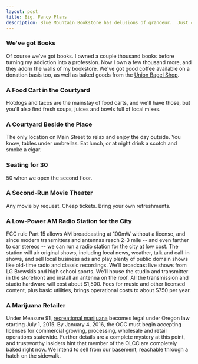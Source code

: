 ```yaml
---
layout: post
title: Big, Fancy Plans
description: Blue Mountain Bookstore has delusions of grandeur.  Just check out these hop-ups.
---
```


### We've got Books

Of course we've got books.  I owned a couple thousand books before turning my addiction into a profession.  Now I own a few thousand more, and they adorn the walls of my bookstore.  We've got good coffee available on a donation basis too, as well as baked goods from the [Union Bagel Shop](http://unionbagelshop.com/).

### A Food Cart in the Courtyard

Hotdogs and tacos are the mainstay of food carts, and we'll have those, but you'll also find fresh soups, juices and bowls full of local mixes.

### A Courtyard Beside the Place

The only location on Main Street to relax and enjoy the day outside.  You know, tables under umbrellas.  Eat lunch, or at night drink a scotch and smoke a cigar.

### Seating for 30

50 when we open the second floor.

### A Second-Run Movie Theater

Any movie by request.  Cheap tickets.  Bring your own refreshments.

### A Low-Power AM Radio Station for the City

FCC rule Part 15 allows AM broadcasting at 100mW without a license, and since modern transmitters and antennas reach 2-3 mile -- and even farther to car stereos -- we can run a radio station for the city at low cost.  The station will air original shows, including local news, weather, talk and call-in shows, and sell local business ads and play plenty of public domain shows like old-time radio and classic recordings.  We'll broadcast live shows from LG Brewskis and high school sports.  We'll house the studio and transmitter in the storefront and install an antenna on the roof.  All the transmission and studio hardware will cost about $1,500.  Fees for music and other licensed content, plus basic utiilties, brings operational costs to about $750 per year.

### A Marijuana Retailer

Under Measure 91, [recreational marijuana](http://www.oregon.gov/olcc/marijuana/Pages/Frequently-Asked-Questions.aspx) becomes legal under Oregon law starting July 1, 2015.  By January 4, 2016, the OCC must begin accepting licenses for commercial growing, processing, wholesale and retail operations statewide.  Further details are a complete mystery at this point, and trustworthy insiders hint that member of the OLCC are completely baked right now.  We intend to sell from our basement, reachable through a hatch on the sidewalk.
